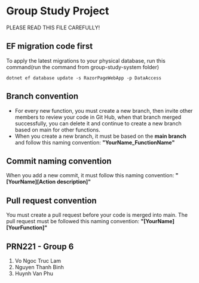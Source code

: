 # Group Study Project
PLEASE READ THIS FILE CAREFULLY!
## EF migration code first
To apply the latest migrations to your physical database, run this command(run the command from group-study-system folder)
```
dotnet ef database update -s RazorPageWebApp -p DataAccess
```
## Branch convention
- For every new function, you must create a new branch, then invite other members to review your code in Git Hub, when that branch merged successfully, you can delete it and continue to create a new branch based on main for other functions.
- When you create a new branch, it must be based on the **main branch** and follow this naming convention:
**"YourName_FunctionName"**
## Commit naming convention
When you add a new commit, it must follow this naming convention:
**"[YourName][Action description]"**
## Pull request convention
You must create a pull request before your code is merged into main. The pull request must be followed this naming convention:
**"[YourName][YourFunction]"**
## PRN221 - Group 6
1. Vo Ngoc Truc Lam
2. Nguyen Thanh Binh
3. Huynh Van Phu
